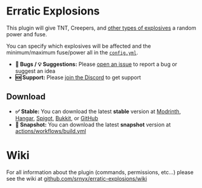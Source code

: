 # Erratic Explosions

This plugin will give TNT, Creepers, and [other types of explosives](https://github.com/srnyx/erratic-explosions/wiki/All-affected-explosives) a random power and fuse.

You can specify which explosives will be affected and the minimum/maximum fuse/power all in the [`config.yml`](src/main/resources/config.yml).

- **🐛 Bugs / 💡 Suggestions:** Please [open an issue](https://github.com/srnyx/erratic-explosions/issues/new/choose) to report a bug or suggest an idea
- **🆘 Support:** Please [join the Discord](https://srnyx.com/discord) to get support

## Download

- **✅ Stable:** You can download the latest **stable** version at [Modrinth](https://modrinth.com/plugin/erratic-explosions), [Hangar](https://hangar.papermc.io/srnyx/ErraticExplosions), [Spigot](https://spigotmc.org/resources/107234), [Bukkit](https://dev.bukkit.org/projects/erratic-explosions), or [GitHub](https://github.com/srnyx/erratic-explosions/releases)
- **🚧 Snapshot:** You can download the latest **snapshot** version at [actions/workflows/build.yml](https://github.com/srnyx/erratic-explosions/actions/workflows/build.yml)

# Wiki

For all information about the plugin (commands, permissions, etc...) please see the wiki at [github.com/srnyx/erratic-explosions/wiki](https://github.com/srnyx/erratic-explosions/wiki)
